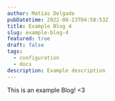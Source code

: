 ```yaml
---
author: Matias Delgado
pubDatetime: 2022-08-23T04:58:53Z
title: Example Blog 4
slug: example-blog-4
featured: true
draft: false
tags:
  - configuration
  - docs
description: Example description
---
```


This is an example Blog! <3
